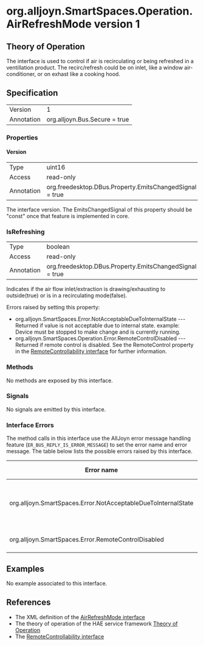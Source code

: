 # org.alljoyn.SmartSpaces.Operation.AirRefreshMode version 1

## Theory of Operation

The interface is used to control if air is recirculating or being refreshed in a 
ventillation product.  The recirc/refresh could be on inlet, like a window air-
conditioner, or on exhast like a cooking hood.


## Specification

|            |                               |
| ---------- | ----------------------------- |
| Version    | 1                             |
| Annotation | org.alljoyn.Bus.Secure = true |

### Properties

#### Version

|            |                                                         |
| ---------- | ------------------------------------------------------- |
| Type       | uint16                                                  |
| Access     | read-only                                               |
| Annotation | org.freedesktop.DBus.Property.EmitsChangedSignal = true |

The interface version.  The EmitsChangedSignal of this property should be "const"
once that feature is implemented in core.

### IsRefreshing

|            |                                                          |
| ---------- | -------------------------------------------------------- |
| Type       | boolean                                                  |
| Access     | read-only                                                |
| Annotation | org.freedesktop.DBus.Property.EmitsChangedSignal = true  |

Indicates if the air flow inlet/extraction is drawing/exhausting to outside(true)
or is in a recirculating mode(false).

Errors raised by setting this property:

* org.alljoyn.SmartSpaces.Error.NotAcceptableDueToInternalState --- Returned
if value is not acceptable due to internal state.  example: Device must be
stopped to make change and is currently running.
* org.alljoyn.SmartSpaces.Operation.Error.RemoteControlDisabled --- Returned if 
remote control is disabled.  See the RemoteControl property in the 
[RemoteControllability interface](RemoteControllability-v1) for further information.


### Methods

No methods are exposed by this interface.

### Signals

No signals are emitted by this interface.

### Interface Errors

The method calls in this interface use the AllJoyn error message handling feature
(`ER_BUS_REPLY_IS_ERROR_MESSAGE`) to set the error name and error message.
The table below lists the possible errors raised by this interface.

| Error name                                                    | Error message                                      |
|---------------------------------------------------------------|----------------------------------------------------|
| org.alljoyn.SmartSpaces.Error.NotAcceptableDueToInternalState | The value is not acceptable due to internal state  |
| org.alljoyn.SmartSpaces.Error.RemoteControlDisabled           | Remote control is disabled                         |

## Examples

No example associated to this interface.

## References

* The XML definition of the [AirRefreshMode interface](AirRefreshMode-v1.xml)
* The theory of operation of the HAE service framework [Theory of Operation](/org.alljoyn.SmartSpaces/theory-of-operation-v1)
* The [RemoteControllability interface](/org.alljoyn.SmartSpaces.Operation/RemoteControllability-v1)


